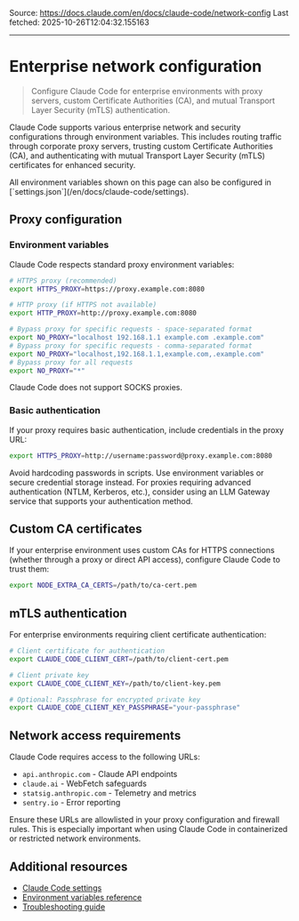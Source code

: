 Source: https://docs.claude.com/en/docs/claude-code/network-config
Last fetched: 2025-10-26T12:04:32.155163

---

# Enterprise network configuration

> Configure Claude Code for enterprise environments with proxy servers, custom Certificate Authorities (CA), and mutual Transport Layer Security (mTLS) authentication.

Claude Code supports various enterprise network and security configurations through environment variables. This includes routing traffic through corporate proxy servers, trusting custom Certificate Authorities (CA), and authenticating with mutual Transport Layer Security (mTLS) certificates for enhanced security.

<Note>
  All environment variables shown on this page can also be configured in [`settings.json`](/en/docs/claude-code/settings).
</Note>

## Proxy configuration

### Environment variables

Claude Code respects standard proxy environment variables:

```bash  theme={null}
# HTTPS proxy (recommended)
export HTTPS_PROXY=https://proxy.example.com:8080

# HTTP proxy (if HTTPS not available)
export HTTP_PROXY=http://proxy.example.com:8080

# Bypass proxy for specific requests - space-separated format
export NO_PROXY="localhost 192.168.1.1 example.com .example.com"
# Bypass proxy for specific requests - comma-separated format
export NO_PROXY="localhost,192.168.1.1,example.com,.example.com"
# Bypass proxy for all requests
export NO_PROXY="*"
```

<Note>
  Claude Code does not support SOCKS proxies.
</Note>

### Basic authentication

If your proxy requires basic authentication, include credentials in the proxy URL:

```bash  theme={null}
export HTTPS_PROXY=http://username:password@proxy.example.com:8080
```

<Warning>
  Avoid hardcoding passwords in scripts. Use environment variables or secure credential storage instead.
</Warning>

<Tip>
  For proxies requiring advanced authentication (NTLM, Kerberos, etc.), consider using an LLM Gateway service that supports your authentication method.
</Tip>

## Custom CA certificates

If your enterprise environment uses custom CAs for HTTPS connections (whether through a proxy or direct API access), configure Claude Code to trust them:

```bash  theme={null}
export NODE_EXTRA_CA_CERTS=/path/to/ca-cert.pem
```

## mTLS authentication

For enterprise environments requiring client certificate authentication:

```bash  theme={null}
# Client certificate for authentication
export CLAUDE_CODE_CLIENT_CERT=/path/to/client-cert.pem

# Client private key
export CLAUDE_CODE_CLIENT_KEY=/path/to/client-key.pem

# Optional: Passphrase for encrypted private key
export CLAUDE_CODE_CLIENT_KEY_PASSPHRASE="your-passphrase"
```

## Network access requirements

Claude Code requires access to the following URLs:

* `api.anthropic.com` - Claude API endpoints
* `claude.ai` - WebFetch safeguards
* `statsig.anthropic.com` - Telemetry and metrics
* `sentry.io` - Error reporting

Ensure these URLs are allowlisted in your proxy configuration and firewall rules. This is especially important when using Claude Code in containerized or restricted network environments.

## Additional resources

* [Claude Code settings](/en/docs/claude-code/settings)
* [Environment variables reference](/en/docs/claude-code/settings#environment-variables)
* [Troubleshooting guide](/en/docs/claude-code/troubleshooting)